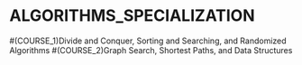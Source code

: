 # ALGORITHMS_SPECIALIZATION

#(COURSE_1)Divide and Conquer, Sorting and Searching, and Randomized Algorithms
#(COURSE_2)Graph Search, Shortest Paths, and Data Structures
